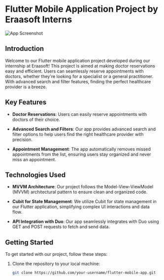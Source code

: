 # Flutter Mobile Application Project by Eraasoft Interns

![App Screenshot](screenshot.png)

## Introduction

Welcome to our Flutter mobile application project developed during our internship at Eraasoft! This project is aimed at making doctor reservations easy and efficient. Users can seamlessly reserve appointments with doctors, whether they're looking for a specialist or a general practitioner. With advanced search and filter features, finding the perfect healthcare provider is a breeze.

## Key Features

- **Doctor Reservations**: Users can easily reserve appointments with doctors of their choice.

- **Advanced Search and Filters**: Our app provides advanced search and filter options to help users find the right healthcare provider with precision.

- **Appointment Management**: The app automatically removes missed appointments from the list, ensuring users stay organized and never miss an appointment.

## Technologies Used

- **MVVM Architecture**: Our project follows the Model-View-ViewModel (MVVM) architectural pattern to ensure clean and organized code.

- **Cubit for State Management**: We utilize Cubit for state management in our Flutter application, simplifying complex UI interactions and data flow.

- **API Integration with Duo**: Our app seamlessly integrates with Duo using GET and POST requests to fetch and send data.

## Getting Started

To get started with our project, follow these steps:

1. Clone the repository to your local machine:

   ```bash
   git clone https://github.com/your-username/flutter-mobile-app.git

